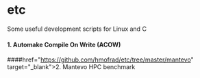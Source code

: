 # etc
Some useful development scripts for Linux and C
#### 1. Automake Compile On Write (ACOW)
####href="https://github.com/hmofrad/etc/tree/master/mantevo"  target="_blank">2. Mantevo HPC benchmark</a>
